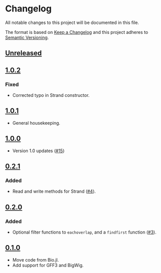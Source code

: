 # Changelog
All notable changes to this project will be documented in this file.

The format is based on [Keep a Changelog](http://keepachangelog.com/en/1.0.0/)
and this project adheres to [Semantic Versioning](http://semver.org/spec/v2.0.0.html).

## [Unreleased]

## [1.0.2]
### Fixed
- Corrected typo in Strand constructor.

## [1.0.1]
- General housekeeping.

## [1.0.0]
- Version 1.0 updates ([#15](https://github.com/BioJulia/GenomicFeatures.jl/pull/15))

## [0.2.1]
### Added
- Read and write methods for Strand ([#4](https://github.com/BioJulia/GenomicFeatures.jl/pull/4)).

## [0.2.0]
### Added
- Optional filter functions to `eachoverlap`, and a `findfirst` function ([#3](https://github.com/BioJulia/GenomicFeatures.jl/pull/3)).

## [0.1.0]
- Move code from Bio.jl.
- Add support for GFF3 and BigWig.

[Unreleased]: https://github.com/BioJulia/GenomicFeatures.jl/compare/v1.0.2...HEAD
[1.0.2]: https://github.com/BioJulia/GenomicFeatures.jl/compare/v1.0.1...v1.0.2
[1.0.1]: https://github.com/BioJulia/GenomicFeatures.jl/compare/v1.0.0...v1.0.1
[1.0.0]: https://github.com/BioJulia/GenomicFeatures.jl/compare/v0.2.1...v1.0.0
[0.2.1]: https://github.com/BioJulia/GenomicFeatures.jl/compare/v0.2.0...v0.2.1
[0.2.0]: https://github.com/BioJulia/GenomicFeatures.jl/compare/v0.1.0...v0.2.0
[0.1.0]: https://github.com/BioJulia/GenomicFeatures.jl/tree/v0.1.0
